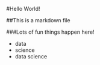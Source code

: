 #Hello World!

##This is a markdown file

###Lots of fun things happen here!

* data
* science
* data science
